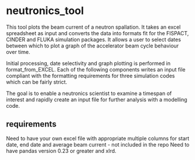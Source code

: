 # neutronics_tool

This tool plots the beam current of a neutron spallation. It takes an excel spreadsheet as input and converts the data into formats fit for the FISPACT, CINDER and FLUKA simulation packages.
It allows a user to select dates between which to plot a graph of the accelerator beam cycle behaviour over time. 

Initial processing, date selectivity and graph plotting is performed in format_from_EXCEL. Each of the following components writes an input file compliant with the formatting requirements for three simulation codes which can be fairly strict. 

The goal is to enable a neutronics scientist to examine a timespan of interest and rapidly create an input file for further analysis with a modelling code. 

## requirements
Need to have your own excel file with appropriate multiple columns for start date, end date and average beam current - not included in the repo
Need to have pandas version 0.23 or greater and xlrd. 

